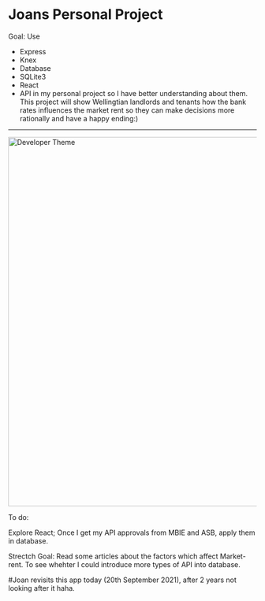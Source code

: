 # Joans Personal Project

Goal:
Use
 - Express
 - Knex
 - Database
 - SQLite3
 - React
 - API
 in my personal project so I have better understanding about them. This project will show Wellingtian landlords and tenants how the bank rates influences the market rent so they can make decisions more rationally and have a happy ending:) 
 -------------------------------------------------------------------------------------------------------------
<a href="https://market-rent.herokuapp.com/" target="_blank"><img src="assets/images/projects/Joan's_Market_App1.png" alt="Developer Theme" width="750" /></a>

To do:

Explore React;
Once I get my API approvals from MBIE and ASB, apply them in database.

Strectch Goal:
Read some articles about the factors which affect Market-rent. To see whehter I could introduce more types of API into database. 

#Joan revisits this app today (20th September 2021), after 2 years not looking after it haha. 
